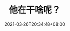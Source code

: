 ---
# Documentation: https://wowchemy.com/docs/managing-content/

title: "他在干啥呢？"
subtitle: ""
summary: ""
authors: [于东]
tags: [生活]
categories: []
date: 2021-03-26T20:34:48+08:00
lastmod: 2021-03-26T20:34:48+08:00
featured: false
draft: false

# Featured image
# To use, add an image named `featured.jpg/png` to your page's folder.
# Focal points: Smart, Center, TopLeft, Top, TopRight, Left, Right, BottomLeft, Bottom, BottomRight.
image:
  caption: ""
  focal_point: ""
  preview_only: False

# Projects (optional).
#   Associate this post with one or more of your projects.
#   Simply enter your project's folder or file name without extension.
#   E.g. `projects = ["internal-project"]` references `content/project/deep-learning/index.md`.
#   Otherwise, set `projects = []`.
projects: []
---